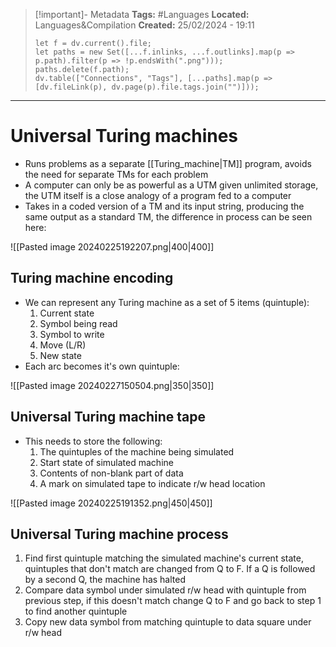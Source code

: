 > [!important]- Metadata
> **Tags:** #Languages 
> **Located:** Languages&Compilation
> **Created:** 25/02/2024 - 19:11
> ```dataviewjs
> let f = dv.current().file;
> let paths = new Set([...f.inlinks, ...f.outlinks].map(p => p.path).filter(p => !p.endsWith(".png")));
> paths.delete(f.path);
> dv.table(["Connections", "Tags"], [...paths].map(p => [dv.fileLink(p), dv.page(p).file.tags.join("")]));
> ```

___
# Universal Turing machines
- Runs problems as a separate [[Turing_machine|TM]] program, avoids the need for separate TMs for each problem
- A computer can only be as powerful as a UTM given unlimited storage, the UTM itself is a close analogy of a program fed to a computer 
- Takes in a coded version of a TM and its input string, producing the same output as a standard TM, the difference in process can be seen here:

![[Pasted image 20240225192207.png|400|400]]



## Turing machine encoding
- We can represent any Turing machine as a set of 5 items (quintuple):
	1. Current state 
	2. Symbol being read 
	3. Symbol to write 
	4. Move (L/R)
	5. New state 
- Each arc becomes it's own quintuple:

![[Pasted image 20240227150504.png|350|350]]


## Universal Turing machine tape
- This needs to store the following:
	1. The quintuples of the machine being simulated 
	2. Start state of simulated machine 
	3. Contents of non-blank part of data 
	4. A mark on simulated tape to indicate r/w head location


![[Pasted image 20240225191352.png|450|450]]


## Universal Turing machine process
1. Find first quintuple matching the simulated machine's current state, quintuples that don't match are changed from Q to F. If a Q is followed by a second Q, the machine has halted
2. Compare data symbol under simulated r/w head with quintuple from previous step, if this doesn't match change Q to F and go back to step 1 to find another quintuple 
3. Copy new data symbol from matching quintuple to data square under r/w head
